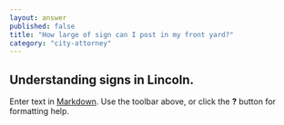 ```yaml
---
layout: answer
published: false
title: "How large of sign can I post in my front yard?"
category: "city-attorney"
---
```


## Understanding signs in Lincoln.

Enter text in [Markdown](http://daringfireball.net/projects/markdown/). Use the toolbar above, or click the **?** button for formatting help.
